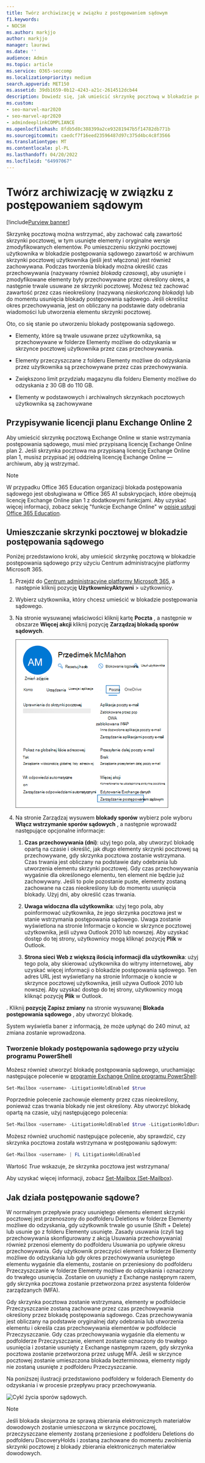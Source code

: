 ```yaml
---
title: Twórz archiwizację w związku z postępowaniem sądowym
f1.keywords:
- NOCSH
ms.author: markjjo
author: markjjo
manager: laurawi
ms.date: ''
audience: Admin
ms.topic: article
ms.service: O365-seccomp
ms.localizationpriority: medium
search.appverid: MET150
ms.assetid: 39db1659-0b12-4243-a21c-2614512dcb44
description: Dowiedz się, jak umieścić skrzynkę pocztową w blokadzie postępowania sądowego, zachowując całą zawartość skrzynki pocztowej podczas badania.
ms.custom:
- seo-marvel-mar2020
- seo-marvel-apr2020
- admindeeplinkCOMPLIANCE
ms.openlocfilehash: 8fdb5d8c388399a2ce93281947b5f14782db771b
ms.sourcegitcommit: caedcf7f16eed23596487d97c375d4bc4c8f3566
ms.translationtype: MT
ms.contentlocale: pl-PL
ms.lasthandoff: 04/20/2022
ms.locfileid: "64997067"
---
```

# <a name="create-a-litigation-hold"></a>Twórz archiwizację w związku z postępowaniem sądowym

[!include[Purview banner](../includes/purview-rebrand-banner.md)]

Skrzynkę pocztową można wstrzymać, aby zachować całą zawartość skrzynki pocztowej, w tym usunięte elementy i oryginalne wersje zmodyfikowanych elementów. Po umieszczeniu skrzynki pocztowej użytkownika w blokadzie postępowania sądowego zawartość w archiwum skrzynki pocztowej użytkownika (jeśli jest włączona) jest również zachowywana. Podczas tworzenia blokady można określić czas przechowywania (nazywany również *blokadą czasową*), aby usunięte i zmodyfikowane elementy były przechowywane przez określony okres, a następnie trwale usuwane ze skrzynki pocztowej. Możesz też zachować zawartość przez czas nieokreślony (nazywaną *nieskończoną blokadą*) lub do momentu usunięcia blokady postępowania sądowego. Jeśli określisz okres przechowywania, jest on obliczany na podstawie daty odebrania wiadomości lub utworzenia elementu skrzynki pocztowej. 
  
Oto, co się stanie po utworzeniu blokady postępowania sądowego.
  
- Elementy, które są trwale usuwane przez użytkownika, są przechowywane w folderze Elementy możliwe do odzyskania w skrzynce pocztowej użytkownika przez czas przechowywania.

- Elementy przeczyszczane z folderu Elementy możliwe do odzyskania przez użytkownika są przechowywane przez czas przechowywania.

- Zwiększono limit przydziału magazynu dla folderu Elementy możliwe do odzyskania z 30 GB do 110 GB.

- Elementy w podstawowych i archiwalnych skrzynkach pocztowych użytkownika są zachowywane

## <a name="assign-an-exchange-online-plan-2-license"></a>Przypisywanie licencji planu Exchange Online 2

Aby umieścić skrzynkę pocztową Exchange Online w stanie wstrzymania postępowania sądowego, musi mieć przypisaną licencję Exchange Online plan 2. Jeśli skrzynka pocztowa ma przypisaną licencję Exchange Online plan 1, musisz przypisać jej oddzielną licencję Exchange Online — archiwum, aby ją wstrzymać.

> [!NOTE]
> W przypadku Office 365 Education organizacji blokada postępowania sądowego jest obsługiwana w Office 365 A1 subskrypcjach, które obejmują licencję Exchange Online plan 1 z dodatkowymi funkcjami. Aby uzyskać więcej informacji, zobacz sekcję "funkcje Exchange Online" w [opisie usługi Office 365 Education](/office365/servicedescriptions/office-365-platform-service-description/office-365-education#exchange-online-features).

## <a name="place-a-mailbox-on-litigation-hold"></a>Umieszczanie skrzynki pocztowej w blokadzie postępowania sądowego

Poniżej przedstawiono kroki, aby umieścić skrzynkę pocztową w blokadzie postępowania sądowego przy użyciu Centrum administracyjne platformy Microsoft 365.

1. Przejdź do <a href="https://go.microsoft.com/fwlink/p/?linkid=834822" target="_blank">Centrum administracyjne platformy Microsoft 365</a>, a następnie kliknij pozycję **UżytkownicyAktywni** >  użytkownicy.

2. Wybierz użytkownika, który chcesz umieścić w blokadzie postępowania sądowego.

3. Na stronie wysuwanej właściwości kliknij kartę **Poczta** , a następnie w obszarze **Więcej akcji** kliknij pozycję **Zarządzaj blokadą sporów sądowych**.

   ![Kliknij pozycję Zarządzaj blokadą sporów sądowych na karcie Poczta strony wysuwanej właściwości użytkownika.](../media/M365AdminCenterLitHold1.png)

4. Na stronie Zarządzaj wysuwem **blokady sporów** wybierz pole wyboru **Włącz wstrzymanie sporów sądowych** , a następnie wprowadź następujące opcjonalne informacje:

    1. **Czas przechowywania (dni)**: użyj tego pola, aby utworzyć blokadę opartą na czasie i określić, jak długo elementy skrzynki pocztowej są przechowywane, gdy skrzynka pocztowa zostanie wstrzymana. Czas trwania jest obliczany na podstawie daty odebrania lub utworzenia elementu skrzynki pocztowej. Gdy czas przechowywania wygaśnie dla określonego elementu, ten element nie będzie już zachowywany. Jeśli to pole pozostanie puste, elementy zostaną zachowane na czas nieokreślony lub do momentu usunięcia blokady. Użyj dni, aby określić czas trwania.

    2. **Uwaga widoczna dla użytkownika**: użyj tego pola, aby poinformować użytkownika, że jego skrzynka pocztowa jest w stanie wstrzymania postępowania sądowego. Uwaga zostanie wyświetlona na stronie Informacje o koncie w skrzynce pocztowej użytkownika, jeśli używa Outlook 2010 lub nowszej. Aby uzyskać dostęp do tej strony, użytkownicy mogą kliknąć pozycję **Plik** w Outlook.

    3. **Strona sieci Web z większą ilością informacji dla użytkownika**: użyj tego pola, aby skierować użytkownika do witryny internetowej, aby uzyskać więcej informacji o blokadzie postępowania sądowego. Ten adres URL jest wyświetlany na stronie Informacje o koncie w skrzynce pocztowej użytkownika, jeśli używa Outlook 2010 lub nowszej. Aby uzyskać dostęp do tej strony, użytkownicy mogą kliknąć pozycję **Plik** w Outlook.

. Kliknij **pozycję Zapisz zmiany** na stronie wysuwanej **Blokada postępowania sądowego** , aby utworzyć blokadę.

   System wyświetla baner z informacją, że może upłynąć do 240 minut, aż zmiana zostanie wprowadzona.

### <a name="create-a-litigation-hold-using-powershell"></a>Tworzenie blokady postępowania sądowego przy użyciu programu PowerShell

Możesz również utworzyć blokadę postępowania sądowego, uruchamiając następujące polecenie w [programie Exchange Online programu PowerShell](/powershell/exchange/connect-to-exchange-online-powershell):

```powershell
Set-Mailbox <username> -LitigationHoldEnabled $true
```

Poprzednie polecenie zachowuje elementy przez czas nieokreślony, ponieważ czas trwania blokady nie jest określony. Aby utworzyć blokadę opartą na czasie, użyj następującego polecenia:

```powershell
Set-Mailbox <username> -LitigationHoldEnabled $true -LitigationHoldDuration <number of days>
```

Możesz również uruchomić następujące polecenie, aby sprawdzić, czy skrzynka pocztowa została wstrzymana w postępowaniu sądowym:

```powershell
Get-Mailbox <username> | FL LitigationHoldEnabled
```

Wartość *True* wskazuje, że skrzynka pocztowa jest wstrzymana/

Aby uzyskać więcej informacji, zobacz [Set-Mailbox (Set-Mailbox](/powershell/module/exchange/set-mailbox)).

## <a name="how-does-litigation-hold-work"></a>Jak działa postępowanie sądowe?

W normalnym przepływie pracy usuniętego elementu element skrzynki pocztowej jest przenoszony do podfolderu Deletions w folderze Elementy możliwe do odzyskania, gdy użytkownik trwale go usunie (Shift + Delete) lub usunie go z folderu Elementy usunięte. Zasady usuwania (czyli tag przechowywania skonfigurowany z akcją Usuwania przechowywania) również przenosi elementy do podfolderu Usuwania po upływie okresu przechowywania. Gdy użytkownik przeczyści element w folderze Elementy możliwe do odzyskania lub gdy okres przechowywania usuniętego elementu wygaśnie dla elementu, zostanie on przeniesiony do podfolderu Przeczyszczanie w folderze Elementy możliwe do odzyskania i oznaczony do trwałego usunięcia. Zostanie on usunięty z Exchange następnym razem, gdy skrzynka pocztowa zostanie przetworzona przez asystenta folderów zarządzanych (MFA).

Gdy skrzynka pocztowa zostanie wstrzymana, elementy w podfoldecie Przeczyszczanie zostaną zachowane przez czas przechowywania określony przez blokadę postępowania sądowego. Czas przechowywania jest obliczany na podstawie oryginalnej daty odebrania lub utworzenia elementu i określa czas przechowywania elementów w podfoldecie Przeczyszczanie. Gdy czas przechowywania wygaśnie dla elementu w podfolderze Przeczyszczanie, element zostanie oznaczony do trwałego usunięcia i zostanie usunięty z Exchange następnym razem, gdy skrzynka pocztowa zostanie przetworzona przez usługę MFA. Jeśli w skrzynce pocztowej zostanie umieszczona blokada bezterminowa, elementy nigdy nie zostaną usunięte z podfolderu Przeczyszczanie.

Na poniższej ilustracji przedstawiono podfoldery w folderach Elementy do odzyskania i w procesie przepływu pracy przechowywania.

![Cykl życia sporów sądowych.](../media/LitigationHoldLifeCycle.png)

> [!NOTE]
> Jeśli blokada skojarzona ze sprawą zbierania elektronicznych materiałów dowodowych zostanie umieszczona w skrzynce pocztowej, przeczyszczane elementy zostaną przeniesione z podfolderu Deletions do podfolderu DiscoveryHolds i zostaną zachowane do momentu zwolnienia skrzynki pocztowej z blokady zbierania elektronicznych materiałów dowodowych.
